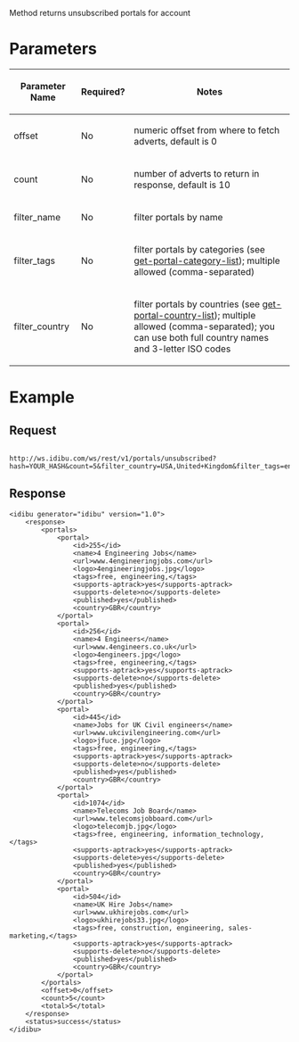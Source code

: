 <p>Method returns unsubscribed portals for account</p>
<h1>
	Parameters</h1>
<table cellpadding="2" cellspacing="0" class="t1" width="1084.0">
	<thead>
		<tr>
			<th class="td1" scope="col" valign="middle">
				<p class="p1"><b>Parameter Name</b></p>
			</th>
			<th class="td2" scope="col" valign="middle">
				<p class="p1"><b>Required?</b></p>
			</th>
			<th class="td3" scope="col" valign="middle">
				<p class="p1"><b>Notes</b></p>
			</th>
		</tr>
	</thead>
	<tbody>
		<tr>
			<td class="td1" valign="middle">
				<p class="p2">offset</p>
			</td>
			<td class="td2" valign="middle">
				<p class="p2">No</p>
			</td>
			<td class="td3" valign="middle">
				<p class="p2">numeric offset from where to fetch adverts, default is 0</p>
			</td>
		</tr>
		<tr>
			<td class="td1" valign="middle">
				<p class="p2">count</p>
			</td>
			<td class="td2" valign="middle">
				<p class="p2">No</p>
			</td>
			<td class="td3" valign="middle">
				<p class="p2">number of adverts to return in response, default is 10</p>
			</td>
		</tr>
		<tr>
			<td class="td1" valign="middle">
				<p class="p2">filter_name</p>
			</td>
			<td class="td2" valign="middle">
				<p class="p2">No</p>
			</td>
			<td class="td3" valign="middle">
				<p class="p2">filter portals by name</p>
			</td>
		</tr>
		<tr>
			<td class="td1" valign="middle">
				<p class="p2">filter_tags</p>
			</td>
			<td class="td2" valign="middle">
				<p class="p2">No</p>
			</td>
			<td class="td3" valign="middle">
				<p class="p2">filter portals by categories (see <a href="https://github.com/oneworldmarket/idibu-api/blob/master/webservices/portal-management/portal-details/get-portal-category-list.md" target="_blank">get-portal-category-list</a>); multiple allowed (comma-separated)</p>
			</td>
		</tr>
		<tr>
			<td class="td1" valign="middle">
				<p class="p2">filter_country</p>
			</td>
			<td class="td2" valign="middle">
				<p class="p2">No</p>
			</td>
			<td class="td3" valign="middle">
				<p class="p2">filter portals by countries (see <a href="https://github.com/oneworldmarket/idibu-api/blob/master/webservices/portal-management/portal-details/get-portal-country-list.md" target="_blank">get-portal-country-list</a>); multiple allowed (comma-separated); you can use both full country names and 3-letter ISO codes</p>
			</td>
		</tr>
	</tbody>
</table>
<h1>
	Example</h1>
<h2>
	Request</h2>
<pre>
<code>
http://ws.idibu.com/ws/rest/v1/portals/unsubscribed?hash=YOUR_HASH&count=5&filter_country=USA,United+Kingdom&filter_tags=engineering,free
</code></pre>
<h2>
	Response</h2>
<pre>
<code type="xml">&lt;idibu generator=&quot;idibu&quot; version=&quot;1.0&quot;&gt;
	&lt;response&gt;
		&lt;portals&gt;
			&lt;portal&gt;
				&lt;id&gt;255&lt;/id&gt;
				&lt;name&gt;4 Engineering Jobs&lt;/name&gt;
				&lt;url&gt;www.4engineeringjobs.com&lt;/url&gt;
				&lt;logo&gt;4engineeringjobs.jpg&lt;/logo&gt;
				&lt;tags&gt;free, engineering,&lt;/tags&gt;
				&lt;supports-aptrack&gt;yes&lt;/supports-aptrack&gt;
				&lt;supports-delete&gt;no&lt;/supports-delete&gt;
				&lt;published&gt;yes&lt;/published&gt;
				&lt;country&gt;GBR&lt;/country&gt;
			&lt;/portal&gt;
			&lt;portal&gt;
				&lt;id&gt;256&lt;/id&gt;
				&lt;name&gt;4 Engineers&lt;/name&gt;
				&lt;url&gt;www.4engineers.co.uk&lt;/url&gt;
				&lt;logo&gt;4engineers.jpg&lt;/logo&gt;
				&lt;tags&gt;free, engineering,&lt;/tags&gt;
				&lt;supports-aptrack&gt;yes&lt;/supports-aptrack&gt;
				&lt;supports-delete&gt;no&lt;/supports-delete&gt;
				&lt;published&gt;yes&lt;/published&gt;
				&lt;country&gt;GBR&lt;/country&gt;
			&lt;/portal&gt;
			&lt;portal&gt;
				&lt;id&gt;445&lt;/id&gt;
				&lt;name&gt;Jobs for UK Civil engineers&lt;/name&gt;
				&lt;url&gt;www.ukcivilengineering.com&lt;/url&gt;
				&lt;logo&gt;jfuce.jpg&lt;/logo&gt;
				&lt;tags&gt;free, engineering,&lt;/tags&gt;
				&lt;supports-aptrack&gt;yes&lt;/supports-aptrack&gt;
				&lt;supports-delete&gt;no&lt;/supports-delete&gt;
				&lt;published&gt;yes&lt;/published&gt;
				&lt;country&gt;GBR&lt;/country&gt;
			&lt;/portal&gt;
			&lt;portal&gt;
				&lt;id&gt;1074&lt;/id&gt;
				&lt;name&gt;Telecoms Job Board&lt;/name&gt;
				&lt;url&gt;www.telecomsjobboard.com&lt;/url&gt;
				&lt;logo&gt;telecomjb.jpg&lt;/logo&gt;
				&lt;tags&gt;free, engineering, information_technology,&lt;/tags&gt;
				&lt;supports-aptrack&gt;yes&lt;/supports-aptrack&gt;
				&lt;supports-delete&gt;yes&lt;/supports-delete&gt;
				&lt;published&gt;yes&lt;/published&gt;
				&lt;country&gt;GBR&lt;/country&gt;
			&lt;/portal&gt;
			&lt;portal&gt;
				&lt;id&gt;504&lt;/id&gt;
				&lt;name&gt;UK Hire Jobs&lt;/name&gt;
				&lt;url&gt;www.ukhirejobs.com&lt;/url&gt;
				&lt;logo&gt;ukhirejobs33.jpg&lt;/logo&gt;
				&lt;tags&gt;free, construction, engineering, sales-marketing,&lt;/tags&gt;
				&lt;supports-aptrack&gt;yes&lt;/supports-aptrack&gt;
				&lt;supports-delete&gt;no&lt;/supports-delete&gt;
				&lt;published&gt;yes&lt;/published&gt;
				&lt;country&gt;GBR&lt;/country&gt;
			&lt;/portal&gt;
		&lt;/portals&gt;
		&lt;offset&gt;0&lt;/offset&gt;
		&lt;count&gt;5&lt;/count&gt;
		&lt;total&gt;5&lt;/total&gt;
	&lt;/response&gt;
	&lt;status&gt;success&lt;/status&gt;
&lt;/idibu&gt;
</code></pre>
